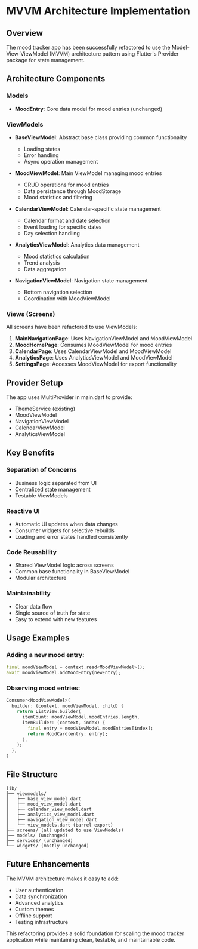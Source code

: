# MVVM Architecture Implementation

## Overview
The mood tracker app has been successfully refactored to use the Model-View-ViewModel (MVVM) architecture pattern using Flutter's Provider package for state management.

## Architecture Components

### Models
- **MoodEntry**: Core data model for mood entries (unchanged)

### ViewModels
- **BaseViewModel**: Abstract base class providing common functionality
  - Loading states
  - Error handling
  - Async operation management

- **MoodViewModel**: Main ViewModel managing mood entries
  - CRUD operations for mood entries
  - Data persistence through MoodStorage
  - Mood statistics and filtering

- **CalendarViewModel**: Calendar-specific state management
  - Calendar format and date selection
  - Event loading for specific dates
  - Day selection handling

- **AnalyticsViewModel**: Analytics data management
  - Mood statistics calculation
  - Trend analysis
  - Data aggregation

- **NavigationViewModel**: Navigation state management
  - Bottom navigation selection
  - Coordination with MoodViewModel

### Views (Screens)
All screens have been refactored to use ViewModels:

1. **MainNavigationPage**: Uses NavigationViewModel and MoodViewModel
2. **MoodHomePage**: Consumes MoodViewModel for mood entries
3. **CalendarPage**: Uses CalendarViewModel and MoodViewModel
4. **AnalyticsPage**: Uses AnalyticsViewModel and MoodViewModel
5. **SettingsPage**: Accesses MoodViewModel for export functionality

## Provider Setup
The app uses MultiProvider in main.dart to provide:
- ThemeService (existing)
- MoodViewModel
- NavigationViewModel
- CalendarViewModel
- AnalyticsViewModel

## Key Benefits

### Separation of Concerns
- Business logic separated from UI
- Centralized state management
- Testable ViewModels

### Reactive UI
- Automatic UI updates when data changes
- Consumer widgets for selective rebuilds
- Loading and error states handled consistently

### Code Reusability
- Shared ViewModel logic across screens
- Common base functionality in BaseViewModel
- Modular architecture

### Maintainability
- Clear data flow
- Single source of truth for state
- Easy to extend with new features

## Usage Examples

### Adding a new mood entry:
```dart
final moodViewModel = context.read<MoodViewModel>();
await moodViewModel.addMoodEntry(newEntry);
```

### Observing mood entries:
```dart
Consumer<MoodViewModel>(
  builder: (context, moodViewModel, child) {
    return ListView.builder(
      itemCount: moodViewModel.moodEntries.length,
      itemBuilder: (context, index) {
        final entry = moodViewModel.moodEntries[index];
        return MoodCard(entry: entry);
      },
    );
  },
)
```

## File Structure
```
lib/
├── viewmodels/
│   ├── base_view_model.dart
│   ├── mood_view_model.dart
│   ├── calendar_view_model.dart
│   ├── analytics_view_model.dart
│   ├── navigation_view_model.dart
│   └── view_models.dart (barrel export)
├── screens/ (all updated to use ViewModels)
├── models/ (unchanged)
├── services/ (unchanged)
└── widgets/ (mostly unchanged)
```

## Future Enhancements
The MVVM architecture makes it easy to add:
- User authentication
- Data synchronization
- Advanced analytics
- Custom themes
- Offline support
- Testing infrastructure

This refactoring provides a solid foundation for scaling the mood tracker application while maintaining clean, testable, and maintainable code.
